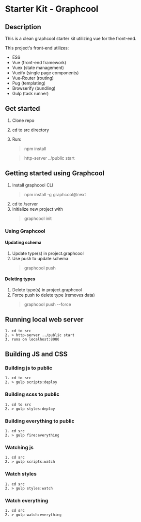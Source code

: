 # Starter Kit - Graphcool

## Description
This is a clean graphcool starter kit utilizing vue for the front-end.

This project's front-end utilizes:
- ES6
- Vue (front-end framework)
- Vuex (state management)
- Vueify (single page components)
- Vue-Router (routing)
- Pug (templating)
- Browserify (bundling)
- Gulp (task runner)

## Get started
1. Clone repo
2. cd to src directory
3. Run:
    > npm install
    
    > http-server ../public start

## Getting started using Graphcool
1. Install graphcool CLI
    > npm install -g graphcool@next
2. cd to /server
3. Initialize new project with
    > graphcool init

### Using Graphcool

#### Updating schema
1. Update type(s) in project.graphcool
2. Use push to update schema
    > graphcool push 

#### Deleting types
1. Delete type(s) in project.graphcool
2. Force push to delete type (removes data)
    > graphcool push --force


## Running local web server
    1. cd to src
    2. > http-server ../public start
    3. runs on localhost:8080

## Building JS and CSS

### Building js to public
    1. cd to src
    2. > gulp scripts:deploy

### Building scss to public
    1. cd to src
    2. > gulp styles:deploy

### Building everything to public
    1. cd src
    2. > gulp fire:everything

### Watching js
    1. cd src
    2. > gulp scripts:watch

### Watch styles
    1. cd src
    2. > gulp styles:watch

### Watch everything
    1. cd src
    2. > gulp watch:everything